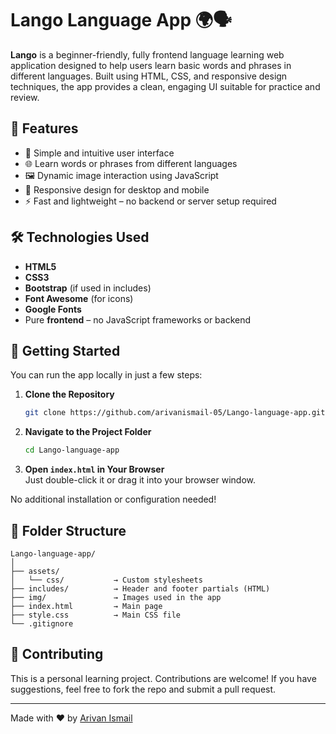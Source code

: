 # Lango Language App 🌍🗣️

**Lango** is a beginner-friendly, fully frontend language learning web application designed to help users learn basic words and phrases in different languages. Built using HTML, CSS, and responsive design techniques, the app provides a clean, engaging UI suitable for practice and review.

## 🌟 Features

- 📘 Simple and intuitive user interface  
- 🌐 Learn words or phrases from different languages  
- 🖼️ Dynamic image interaction using JavaScript  
- 🎨 Responsive design for desktop and mobile  
- ⚡ Fast and lightweight – no backend or server setup required  

## 🛠️ Technologies Used

- **HTML5**  
- **CSS3**  
- **Bootstrap** (if used in includes)  
- **Font Awesome** (for icons)  
- **Google Fonts**  
- Pure **frontend** – no JavaScript frameworks or backend  

## 🚀 Getting Started

You can run the app locally in just a few steps:

1. **Clone the Repository**  
   ```bash
   git clone https://github.com/arivanismail-05/Lango-language-app.git
   ```

2. **Navigate to the Project Folder**  
   ```bash
   cd Lango-language-app
   ```

3. **Open `index.html` in Your Browser**  
   Just double-click it or drag it into your browser window.

No additional installation or configuration needed!

## 📁 Folder Structure

```
Lango-language-app/
│
├── assets/
│   └── css/           → Custom stylesheets
├── includes/          → Header and footer partials (HTML)
├── img/               → Images used in the app
├── index.html         → Main page
├── style.css          → Main CSS file
└── .gitignore
```

## 🙌 Contributing

This is a personal learning project. Contributions are welcome! If you have suggestions, feel free to fork the repo and submit a pull request.

---

Made with ❤️ by [Arivan Ismail](https://github.com/arivanismail-05)
